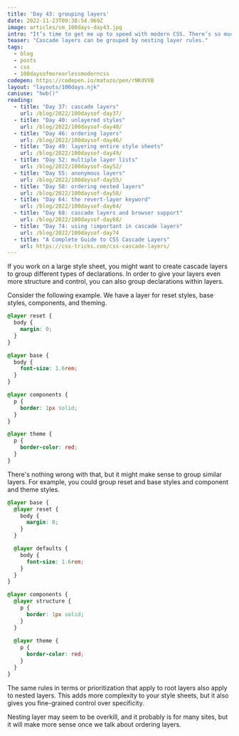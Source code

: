 ```yaml
---
title: 'Day 43: grouping layers'
date: 2022-11-23T09:38:54.969Z
image: articles/sm_100days-day43.jpg
intro: "It’s time to get me up to speed with modern CSS. There’s so much new in CSS that I know too little about. To change that I’ve started [#100DaysOfMoreOrLessModernCSS](/blog/2022/100-days-of-more-or-less-modern-css/). Why more or less modern CSS? Because some topics will be about cutting-edge features, while other stuff has been around for quite a while already, but I just have little to no experience with it."
teaser: "Cascade layers can be grouped by nesting layer rules."
tags:
  - blog
  - posts
  - css
  - 100daysofmoreorlessmoderncss
codepen: https://codepen.io/matuzo/pen/rNKdVVB
layout: "layouts/100days.njk"
caniuse: "hwb()"
reading:
  - title: "Day 37: cascade layers"
    url: /blog/2022/100daysof-day37/
  - title: "Day 40: unlayered styles"
    url: /blog/2022/100daysof-day40/
  - title: "Day 46: ordering layers"
    url: /blog/2022/100daysof-day46/
  - title: "Day 49: layering entire style sheets"
    url: /blog/2022/100daysof-day49/
  - title: "Day 52: multiple layer lists"
    url: /blog/2022/100daysof-day52/
  - title: "Day 55: anonymous layers"
    url: /blog/2022/100daysof-day55/
  - title: "Day 58: ordering nested layers"
    url: /blog/2022/100daysof-day58/
  - title: "Day 64: the revert-layer keyword"
    url: /blog/2022/100daysof-day64/
  - title: "Day 68: cascade layers and browser support"
    url: /blog/2022/100daysof-day68/
  - title: "Day 74: using !important in cascade layers"
    url: /blog/2022/100daysof-day74
  - title: "A Complete Guide to CSS Cascade Layers"
    url: https://css-tricks.com/css-cascade-layers/
---
```

If you work on a large style sheet, you might want to create cascade layers to group different types of declarations. In order to give your layers even more structure and control, you can also group declarations within layers.

Consider the following example. We have a layer for reset styles, base styles, components, and theming.

```css
@layer reset {
  body {
    margin: 0;
  }
}

@layer base {
  body {
    font-size: 1.6rem;
  }
}

@layer components {
  p {
    border: 1px solid;
  }
}

@layer theme {
  p {
    border-color: red;
  }
}
```

There's nothing wrong with that, but it might make sense to group similar layers. For example, you could group reset and base styles and component and theme styles.

```css
@layer base {
  @layer reset {
    body {
      margin: 0;
    }
  }

  @layer defaults {
    body {
      font-size: 1.6rem;
    }
  }
}

@layer components {
  @layer structure {
    p {
      border: 1px solid;
    }
  }
  
  @layer theme {
    p {
      border-color: red;
    }
  }
}
```

The same rules in terms or prioritization that apply to root layers also apply to nested layers. This adds more complexity to your style sheets, but it also gives you fine-grained control over specificity.

Nesting layer may seem to be overkill, and it probably is for many sites, but it will make more sense once we talk about ordering layers.